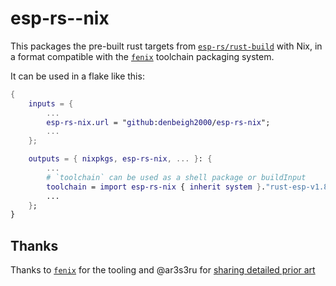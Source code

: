# esp-rs--nix

This packages the pre-built rust targets from
[`esp-rs/rust-build`](https://github.com/esp-rs/rust-build) with Nix, in a
format compatible with the [`fenix`](https://github.com/nix-community/fenix)
toolchain packaging system.

It can be used in a flake like this:

```nix
{
    inputs = {
        ...
        esp-rs-nix.url = "github:denbeigh2000/esp-rs-nix";
        ...
    };

    outputs = { nixpkgs, esp-rs-nix, ... }: {
        ...
        # `toolchain` can be used as a shell package or buildInput
        toolchain = import esp-rs-nix { inherit system }."rust-esp-v1.82.0.3";
        ...
    };
}
```

## Thanks

Thanks to [`fenix`](https://github.com/nix-community/fenix) for the tooling and
@ar3s3ru for [sharing detailed prior art](https://github.com/nix-community/fenix/issues/58#issuecomment-2156056797)
